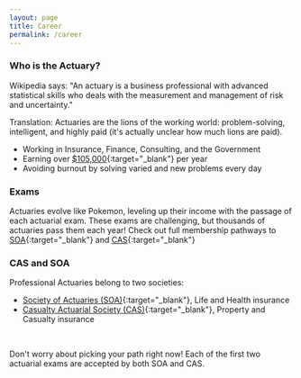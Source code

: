 ```yaml
---
layout: page
title: Career
permalink: /career
---
```

<!-- TODO include image of lion? or maybe just of actuary? -->
### Who is the Actuary?
Wikipedia says: "An actuary is a business professional with advanced statistical skills who deals with the measurement and management of risk and uncertainty."

Translation: Actuaries are the lions of the working world: problem-solving, intelligent, and highly paid (it's actually unclear how much lions are paid).
- Working in Insurance, Finance, Consulting, and the Government
- Earning over [$105,000](https://www.bls.gov/ooh/math/actuaries.htm){:target="_blank"} per year
- Avoiding burnout by solving varied and new problems every day

### Exams
Actuaries evolve like Pokemon, leveling up their income with the passage of each actuarial exam.  These exams are challenging, but thousands of actuaries pass them each year!
Check out full membership pathways to [SOA](https://www.soa.org/education/exam-req/default/){:target="_blank"} and [CAS](https://www.casact.org/exams-admissions/exams){:target="_blank"}

### CAS and SOA
Professional Actuaries belong to two societies:
- [Society of Actuaries (SOA)](https://www.soa.org/member/){:target="_blank"}, Life and Health insurance
- [Casualty Actuarial Society (CAS)](https://www.casact.org/){:target="_blank"}, Property and Casualty insurance
<br> 

Don't worry about picking your path right now!  Each of the first two actuarial exams are accepted by both SOA and CAS.